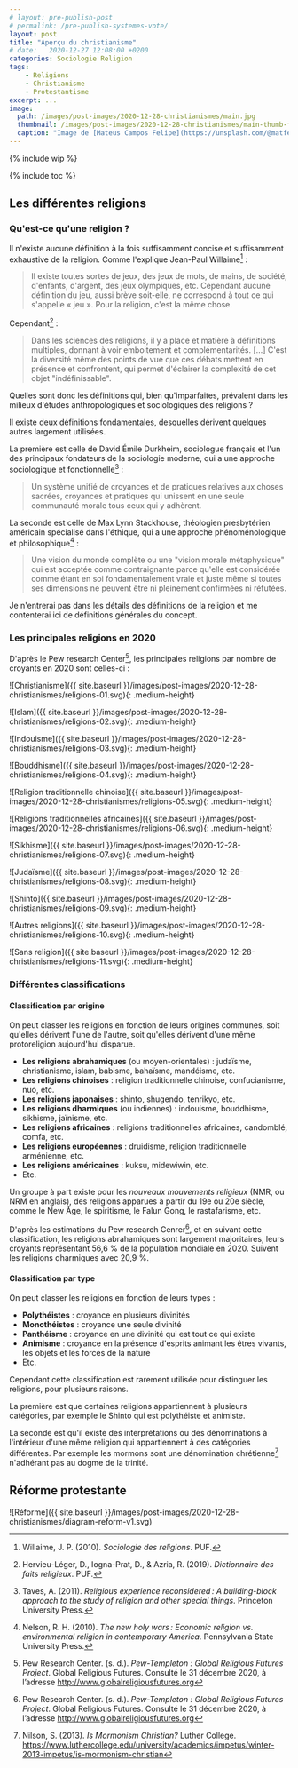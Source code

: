 ```yaml
---
# layout: pre-publish-post
# permalink: /pre-publish-systemes-vote/
layout: post
title: "Aperçu du christianisme"
# date:   2020-12-27 12:08:00 +0200
categories: Sociologie Religion
tags:
    - Religions
    - Christianisme
    - Protestantisme
excerpt: ...
image:
  path: /images/post-images/2020-12-28-christianismes/main.jpg
  thumbnail: /images/post-images/2020-12-28-christianismes/main-thumb-flat.jpg
  caption: "Image de [Mateus Campos Felipe](https://unsplash.com/@matfelipe)"
---
```


{% include wip %}

{% include toc %}

<!--
  CHANGER LE SUJET DE L'ARTICLE : "CHRISTIANISMES"
    - Commencer par une comparaison des religions
    - Puis historique des branches du christianise
    - Puis analyses
    - Etc.
 -->


<!-- Qu'est-ce qui permet de dire que deux "courants" sont la même religion ou pas ? -->

<!-- comparaison des religions (croyances, mythes, rites, présence, évolution, démographie, etc.) -->

## Les différentes religions

### Qu'est-ce qu'une religion ?

Il n'existe aucune définition à la fois suffisamment concise et suffisamment exhaustive de la religion. Comme l'explique Jean-Paul Willaime[^willaime01] :

> Il existe toutes sortes de jeux, des jeux de mots, de mains, de société, d'enfants, d'argent, des jeux olympiques, etc. Cependant aucune définition du jeu, aussi brève soit-elle, ne correspond à tout ce qui s'appelle « jeu ». Pour la religion, c'est la même chose.

Cependant[^hervieu-leger01] :

> Dans les sciences des religions, il y a place et matière à définitions multiples, donnant à voir emboitement et complémentarités. […] C'est la diversité même des points de vue que ces débats mettent en présence et confrontent, qui permet d'éclairer la complexité de cet objet "indéfinissable".

Quelles sont donc les définitions qui, bien qu'imparfaites, prévalent dans les milieux d'études anthropologiques et sociologiques des religions ?

Il existe deux définitions fondamentales, desquelles dérivent quelques autres largement utilisées.

La première est celle de David Émile Durkheim, sociologue français et l'un des principaux fondateurs de la sociologie moderne, qui a une approche sociologique et fonctionnelle[^taves01] :

> Un système unifié de croyances et de pratiques relatives aux choses sacrées, croyances et pratiques qui unissent en une seule communauté morale tous ceux qui y adhèrent.

La seconde est celle de Max Lynn Stackhouse, théologien presbytérien américain spécialisé dans l'éthique, qui a une approche phénoménologique et philosophique[^nelson01] :

> Une vision du monde complète ou une "vision morale métaphysique" qui est acceptée comme contraignante parce qu'elle est considérée comme étant en soi fondamentalement vraie et juste même si toutes ses dimensions ne peuvent être ni pleinement confirmées ni réfutées.

Je n'entrerai pas dans les détails des définitions de la religion et me contenterai ici de définitions générales du concept.

### Les principales religions en 2020

D'après le Pew research Center[^prc01], les principales religions par nombre de croyants en 2020 sont celles-ci :

![Christianisme]({{ site.baseurl }}/images/post-images/2020-12-28-christianismes/religions-01.svg){: .medium-height}

![Islam]({{ site.baseurl }}/images/post-images/2020-12-28-christianismes/religions-02.svg){: .medium-height}

![Indouisme]({{ site.baseurl }}/images/post-images/2020-12-28-christianismes/religions-03.svg){: .medium-height}

![Bouddhisme]({{ site.baseurl }}/images/post-images/2020-12-28-christianismes/religions-04.svg){: .medium-height}

![Religion traditionnelle chinoise]({{ site.baseurl }}/images/post-images/2020-12-28-christianismes/religions-05.svg){: .medium-height}

![Religions traditionnelles africaines]({{ site.baseurl }}/images/post-images/2020-12-28-christianismes/religions-06.svg){: .medium-height}

![Sikhisme]({{ site.baseurl }}/images/post-images/2020-12-28-christianismes/religions-07.svg){: .medium-height}

![Judaïsme]({{ site.baseurl }}/images/post-images/2020-12-28-christianismes/religions-08.svg){: .medium-height}

![Shinto]({{ site.baseurl }}/images/post-images/2020-12-28-christianismes/religions-09.svg){: .medium-height}

![Autres religions]({{ site.baseurl }}/images/post-images/2020-12-28-christianismes/religions-10.svg){: .medium-height}

![Sans religion]({{ site.baseurl }}/images/post-images/2020-12-28-christianismes/religions-11.svg){: .medium-height}

### Différentes classifications

#### Classification par origine

On peut classer les religions en fonction de leurs origines communes, soit qu'elles dérivent l'une de l'autre, soit qu'elles dérivent d'une même protoreligion aujourd'hui disparue.

* **Les religions abrahamiques** (ou moyen-orientales) : judaïsme, christianisme, islam, babisme, bahaïsme, mandéisme, etc.
* **Les religions chinoises** : religion traditionnelle chinoise, confucianisme, nuo, etc.
* **Les religions japonaises** : shinto, shugendo, tenrikyo, etc.
* **Les religions dharmiques** (ou indiennes) : indouisme, bouddhisme, sikhisme, jaïnisme, etc.
* **Les religions africaines** : religions traditionnelles africaines, candomblé, comfa, etc.
* **Les religions européennes** : druidisme, religion traditionnelle arménienne, etc.
* **Les religions américaines** : kuksu, midewiwin, etc.
* Etc.

Un groupe à part existe pour les *nouveaux mouvements religieux* (NMR, ou NRM en anglais), des religions apparues à partir du 19e ou 20e siècle, comme le New Âge, le spiritisme, le Falun Gong, le rastafarisme, etc.

D'après les estimations du Pew research Cenrer[^prc01], et en suivant cette classification, les religions abrahamiques sont largement majoritaires, leurs croyants représentant 56,6 % de la population mondiale en 2020. Suivent les religions dharmiques avec 20,9 %.

#### Classification par type

On peut classer les religions en fonction de leurs types :

* **Polythéistes** : croyance en plusieurs divinités
* **Monothéistes** : croyance une seule divinité
* **Panthéisme** : croyance en une divinité qui est tout ce qui existe
* **Animisme** : croyance en la présence d'esprits animant les êtres vivants, les objets et les forces de la nature
* Etc.

Cependant cette classification est rarement utilisée pour distinguer les religions, pour plusieurs raisons.

La première est que certaines religions appartiennent à plusieurs catégories, par exemple le Shinto qui est polythéiste et animiste.

La seconde est qu'il existe des interprétations ou des dénominations à l'intérieur d'une même religion qui appartiennent à des catégories différentes. Par exemple les mormons sont une dénomination chrétienne[^nilson01] n'adhérant pas au dogme de la trinité.

## Réforme protestante

![Réforme]({{ site.baseurl }}/images/post-images/2020-12-28-christianismes/diagram-reform-v1.svg)

<!-- Références -->

[^willaime01]: Willaime, J. P. (2010). *Sociologie des religions*. PUF.

[^hervieu-leger01]: Hervieu-Léger, D., Iogna-Prat, D., & Azria, R. (2019). *Dictionnaire des faits religieux*. PUF.

[^taves01]: Taves, A. (2011). *Religious experience reconsidered : A building-block approach to the study of religion and other special things*. Princeton University Press.

[^nelson01]: Nelson, R. H. (2010). *The new holy wars : Economic religion vs. environmental religion in contemporary America*. Pennsylvania State University Press.

[^prc01]: Pew Research Center. (s. d.). *Pew-Templeton : Global Religious Futures Project*. Global Religious Futures. Consulté le 31 décembre 2020, à l’adresse <http://www.globalreligiousfutures.org>

[^nilson01]: Nilson, S. (2013). *Is Mormonism Christian?* Luther College. <https://www.luthercollege.edu/university/academics/impetus/winter-2013-impetus/is-mormonism-christian>
